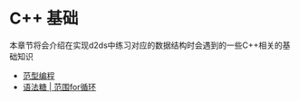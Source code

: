 # C++ 基础

本章节将会介绍在实现d2ds中练习对应的数据结构时会遇到的一些C++相关的基础知识

- [范型编程](other/1_cpp_base.template.md)
- [语法糖 | 范围for循环](other/2_cpp_base.rangefor.md)